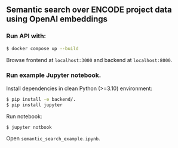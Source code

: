## Semantic search over ENCODE project data using OpenAI embeddings

### Run API with:

```bash
$ docker compose up --build
```

Browse frontend at `localhost:3000` and backend at `localhost:8000`.

### Run example Jupyter notebook.

Install dependencies in clean Python (>=3.10) environment:

```bash
$ pip install -e backend/.
$ pip install jupyter
```

Run notebook:

```bash
$ jupyter notbook
```

Open `semantic_search_example.ipynb`.